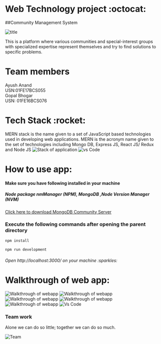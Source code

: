 <h1>Web Technology project :octocat:</h1> 

##Community Management  System

![title](https://i.ibb.co/SyzjP9K/Group-6.png)

This is a platform where various communities and special-interest groups with specialized expertise represent themselves and try to find solutions to specific problems.


<h1>Team members</h1>
Ayush Anand<br>
USN:01FE17BCS055<br>
Gopal Bhogar<br>
USN: 01FE16BCS076 

<h1>Tech Stack :rocket: </h1>

MERN stack is the name given to a set of JavaScript based technologies used in developing web applications. MERN is the acronym name given to the set of technologies including Mongo DB, Express JS, React JS/ Redux and Node JS
![Stack of application](https://www.visions.net.in/sites/default/files/images/mern2/business.png)
![vs Code](https://blog.launchdarkly.com/wp-content/uploads/2018/10/visualstudio_code-card.png)

<h1>How to use app:</h1>

<h4>   Make sure you have following installed in your machine</h4>
<h5>  Node package nmManager (NPM), MongoDB ,Node Version Manager (NVM)</h5>
<a href="https://www.mongodb.com/download-center/community">Click here to download MongoDB Community Server</a>
<h3>   Execute the following commands after opening the parent directory </h3>



```python
npm install
```
```python
npm run development 
```
<h6>Open http://localhost:3000/ on your machine :sparkles:</h6>

<h1>Walkthrough of web app: </h1>
 
 
![Walkthrough of webapp](https://i.ibb.co/3MXJ41f/Screenshot-29.png)
![Walkthrough of webapp](https://i.ibb.co/F6VHwKn/Screenshot-30.png)
![Walkthrough of webapp](https://i.ibb.co/DMJTnCN/Screenshot-31.png)
![Walkthrough of webapp](https://i.ibb.co/JFW7y2c/Screenshot-32.png)
![Walkthrough of webapp](https://i.ibb.co/YtpCm2Z/screencapture-localhost-3000-2020-04-12-03-14-29.png)
![Vs Code](https://i.ibb.co/hLWPvyD/Screenshot-28.png)



<h3>Team work</h3>
Alone we can do so little; together we can do so much.


![Team](https://media.giphy.com/media/QWwEdgDbYjFbfOMJ3z/giphy.gif)
